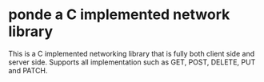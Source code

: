 # ponde a C implemented network library
This is a C implemented networking library that is fully both client side and server side. 
Supports all implementation such as GET, POST, DELETE, PUT and PATCH.
